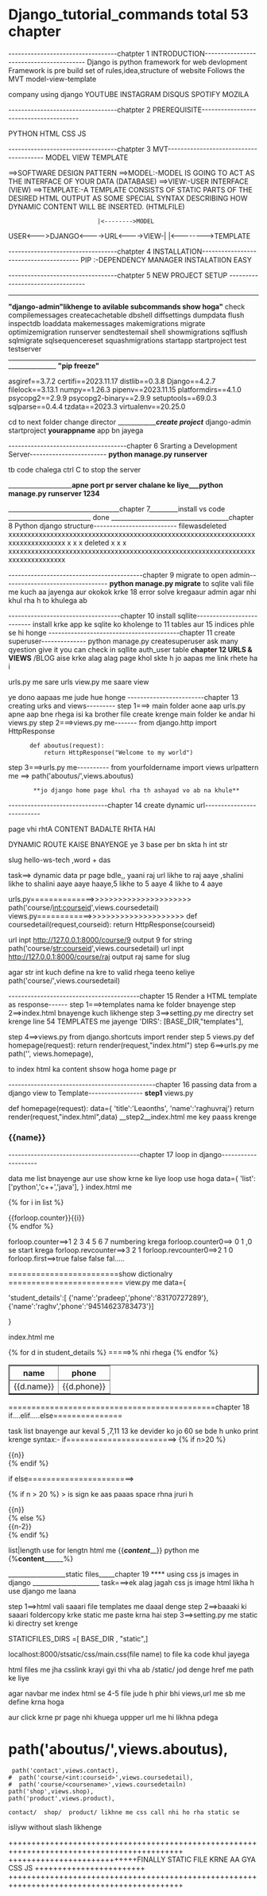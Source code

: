 # Django_tutorial_commands total 53 chapter

----------------------------------chatpter 1 INTRODUCTION----------------------------------------
Django is python framework for web devlopment
Framework is pre build set of rules,idea,structure of website
Follows the MVT model-view-template

company using django 
YOUTUBE INSTAGRAM DISQUS SPOTIFY  MOZILA 

----------------------------------chatpter 2 PREREQUISITE---------------------------------------

PYTHON HTML CSS JS

----------------------------------chatpter 3 MVT---------------------------------------
MODEL VIEW TEMPLATE 

==>SOFTWARE DESIGN PATTERN
==>MODEL:-MODEL IS GOING TO ACT AS THE INTERFACE OF YOUR DATA   (DATABASE) 
==>VIEW:-USER INTERFACE   (VIEW) 
==>TEMPLATE:-A TEMPLATE CONSISTS OF STATIC PARTS OF THE DESIRED HTML OUTPUT AS     SOME SPECIAL SYNTAX DESCRIBING HOW DYNAMIC CONTENT WILL BE INSERTED.  (HTMLFILE) 

                             |<-------->MODEL
USER<--->DJANGO<---->URL<---->VIEW-|
                             |<-------->TEMPLATE


----------------------------------chatpter 4 INSTALLATION---------------------------------------
PIP :-DEPENDENCY MANAGER
INSTALATIION EASY

----------------------------------chatpter 5 NEW PROJECT SETUP ---------------------------------
________________________________________________________________________________________________
__"django-admin"likhenge to avilable subcommands show hoga"__
    check
    compilemessages
    createcachetable
    dbshell
    diffsettings
    dumpdata
    flush
    inspectdb
    loaddata
    makemessages
    makemigrations
    migrate
    optimizemigration
    runserver
    sendtestemail
    shell
    showmigrations
    sqlflush
    sqlmigrate
    sqlsequencereset
    squashmigrations
    startapp
    startproject
    test
    testserver
    _____________________________________________________________________________________________
__"pip freeze"__

asgiref==3.7.2
certifi==2023.11.17
distlib==0.3.8
Django==4.2.7
filelock==3.13.1
numpy==1.26.3
pipenv==2023.11.15
platformdirs==4.1.0
psycopg2==2.9.9
psycopg2-binary==2.9.9
setuptools==69.0.3
sqlparse==0.4.4
tzdata==2023.3
virtualenv==20.25.0

cd to next folder change director
_________________________________________create project_____________________________
django-admin startproject __yourappname__
app bn jayega



-------------------------------------chapter 6 Srarting a Development Server------------------------
__python manage.py runserver__

tb code chalega
ctrl C to stop the server 

____________________________apne port pr server chalane ke liye___python manage.py runserver 1234________


___________________________________chapter 7_________install vs code __________________________
done
_____________________________________chapter 8 Python django structure--------------------------
filewasdeleted
xxxxxxxxxxxxxxxxxxxxxxxxxxxxxxxxxxxxxxxxxxxxxxxxxxxxxxxxxxxxxxxxxxxxxxxxxxxxxxxx
x                                                                              x
x                      deleted                                                 x 
x                                                                              x
xxxxxxxxxxxxxxxxxxxxxxxxxxxxxxxxxxxxxxxxxxxxxxxxxxxxxxxxxxxxxxxxxxxxxxxxxxxxxxxx

------------------------------------------chapter 9 migrate to open admin---------------------------------
__python manage.py migrate__ to sqlite vali file me kuch aa jayenga aur okokok krke 18 error solve kregaaur admin agar nhi khul rha h to khulega ab

-----------------------------------chapter 10 install sqllite--------------------------
install krke app ke sqlite ko kholenge to 11 tables aur 15 indices phle se hi honge
-----------------------------------------chapter 11 create superuser--------------
python manage.py createsuperuser
ask many qyestion give it
you can check in sqllite auth_user table 
________________________________chapter 12 URLS & VIEWS________________________________
 /BLOG aise krke alag alag page khol skte h jo aapas me link rhete ha i 

 urls.py me sare urls
 view.py me saare view 

 ye dono aapaas me jude hue honge 
 ------------------------chapter 13 creating urks and views---------
step 1===> main folder aone aap urls.py apne aap bne rhega  isi ka brother file create krenge 
          main folder ke andar hi views.py
step 2===>views.py me-------
          from django.http import HttpResponse

          def aboutus(request):
              return HttpResponse("Welcome to my world")

step 3===>urls.py me----------
           from yourfoldername import  views 
           urlpattern me ==>
           path('aboutus/',views.aboutus)


           **jo django home page khul rha th ashayad vo ab na khule**


-------------------------------chapter 14 create dynamic url--------------------------

page vhi rhtA CONTENT BADALTE RHTA HAI 

DYNAMIC ROUTE KAISE BNAYENGE 
ye 3 base per bn skta h
int 
str










slug   hello-ws-tech    ,word + das

task==> dynamic data pr page bdle,, yaani raj url likhe to raj aaye ,shalini likhe to shalini aaye aaye haaye,5 likhe to 5 aaye 4 likhe to 4 aaye


urls.py==============>>>>>>>>>>>>>>>>>>>>>>
   path('course/<int:courseid>',views.coursedetail)
views.py============>>>>>>>>>>>>>>>>>>>>>
def coursedetail(request,courseid):
                  return HttpResponse(courseid)

url inpt http://127.0.0.1:8000/course/9       output 9 
for string
   path('course/<str:courseid>',views.coursedetail)
   url inpt http://127.0.0.1:8000/course/raj       output raj 
same for slug

   agar str int kuch define na kre to valid rhega teeno keliye
path('course/<courseid>',views.coursedetail)


-----------------------------------------chapter 15 Render a HTML template as response------
step 1===>templates nama ke folder bnayenge
step 2==>index.html bnayenge kuch likhenge
step 3==>setting.py me directry set krenge
 line 54          TEMPLATES me jayenge 'DIRS': [BASE_DIR,"templates"],

 step 4==>views.py   from django.shortcuts import render
step 5 views.py         def homepage(request):
                        return render(request,"index.html") 
step 6==>urls.py me     path('', views.homepage),

to index html ka content shsow hoga home page pr

----------------------------------------------chapter 16 passing data from a django view to Template-----------------
__step1__
views.py

def homepage(request):
data={
'title':'Leaonths',
'name':'raghuvraj'}
        return render(request,"index.html",data)
__step2__index.html me
key paass krenge
<title>{{title}}</title>
<h3>{{name}}</h3>

-----------------------------------------chapter 17 loop in django--------------------
        
data me list bnayenge aur use show krne ke liye loop use hoga 
data={
'list':['python','c++','java'],
}
index.html me

{% for i in list  %}
<div>{{forloop.counter}}{{i}}</div>
{% endfor %}

 
forloop.counter==>1 2 3 4 5 6 7 numbering krega
forloop.counter0==> 0 1 ,0 se start krega 
forloop.revcounter==>3 2 1
forloop.revcounter0==>2 1 0
forloop.first==>true false false fal.....


========================show dictionalry =========================
view.py me data={

'student_details':[
{'name':'pradeep','phone':'83170727289'},
{'name':'raghv','phone':'94514623783473'}]

}

index.html me
<table border="2">
    <tr>
 <th>name</th>
 <th>phone</th>
    </tr>
    {%  for d in student_details  %}
    <tr>
      <td>{{d.name}}</td>
    <td>{{d.phone}}</td>   =====>% nhi rhega 
    </tr>
 {%  endfor %}
</table>
=============================================chapter 18 if....elif.....else===============
 
task list bnayenge aur keval 5 ,7,11 13 ke devider ko jo 60 se bde h unko print krenge
syntax:-
if========================>
{% if n>20 %}
<div>{{n}}</div>
{% endif %}

if else=======================>

{% if n > 20 %}             > is sign ke aas paaas space rhna jruri h 
<div>{{n}}</div>
{% else %}
<div>{{n-2}}</div>
{% endif %}



list|length use for lengtn 
html me {{_________content___________}}
python me {%______content____________%}


__________________static files_____chapter 19 **** using css js images in django _____________________
task===>ek alag jagah css js image html likha h use django me laana

step 1==>html vali saaari file templates me daaal denge 
step 2==>baaaki ki saaari foldercopy krke static me paste krna hai
step 3==>setting.py me static ki directry set krenge

STATICFILES_DIRS =[
BASE_DIR , "static",]

localhost:8000/stsatic/css/main.css(file name)    to file ka code khul jayega 

html files me jha csslink krayi gyi thi vha ab /static/ jod denge href me path ke liye

agar navbar me index html se 4-5 file jude h phir bhi views,url me sb  me define krna hoga

aur click krne pr page nhi khuega uppper url me hi likhna pdega

 # path('aboutus/',views.aboutus),
     path('contact',views.contact),
    #  path('course/<int:courseid>',views.coursedetail),
    #  path('course/<coursename>',views.coursedetailn)
    path('shop',views.shop),
    path('product',views.product),

    contact/  shop/  product/ likhne me css call nhi ho rha static se 


isliyw without slash likhenge

++++++++++++++++++++++++++++++++++++++++++++++++++++++++++++++++++++++++++++++++++++++++++++
++++++++++++++++++++++++++++FINALLY STATIC  FILE KRNE AA GYA CSS JS ++++++++++++++++++++++++
++++++++++++++++++++++++++++++++++++++++++++++++++++++++++++++++++++++++++++++++++++++++++++


